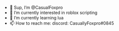 - 👋 Sup, I’m @CasualFoxpro
- 👀 I’m currently interested in roblox scripting
- 🌱 I’m currently learning lua
- 📫 How to reach me: discord: CasuallyFoxpro#0845
